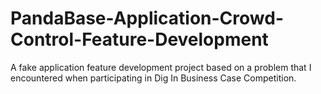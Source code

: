 # PandaBase-Application-Crowd-Control-Feature-Development
A fake application feature development project based on a problem that I encountered when participating in Dig In Business Case Competition.
